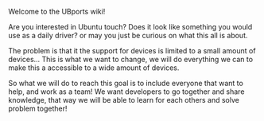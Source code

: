 Welcome to the UBports wiki!

Are you interested in Ubuntu touch? Does it look like something you would use as a daily driver? or may you just be curious on what this all is about.

The problem is that it the support for devices is limited to a small amount of devices... This is what we want to change, we will do everything we can to make this a accessible to a wide amount of devices.

So what we will do to reach this goal is to include everyone that want to help, and work as a team! We want developers to go together and share knowledge, that way we will be able to learn for each others and solve problem together!